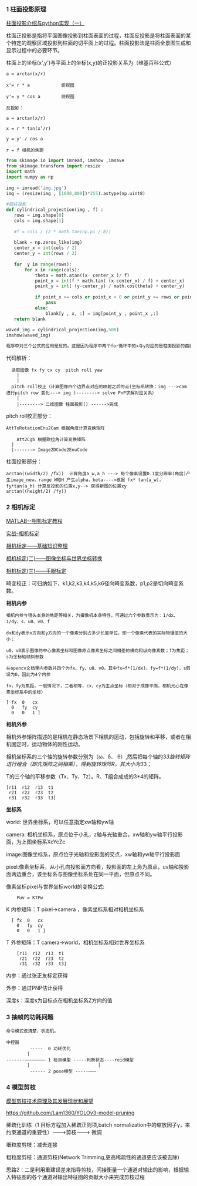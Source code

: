 ### 1 柱面投影原理 

[柱面投影介绍与python实现（一）](https://blog.csdn.net/zwx1995zwx/article/details/81005454)

柱面正投影是指将平面图像投影到柱面表面的过程，柱面反投影是将柱面表面的某个特定的观察区域投影到柱面的切平面上的过程。柱面投影法是柱面全景图生成和显示过程中的必要环节。

柱面上的坐标(x',y')与平面上的坐标(x,y)的正投影关系为（维基百科公式）
	
	a = arctan(x/r)
	
	x'= r * a            俯视图
	 
	y'= y * cos a        侧视图
	
	反投影：
	
	a = arctan(x/r)
	
	x = r * tan(x’/r)
	
	y = y' / cos a
	
	r = f 相机的焦距
	
``` python	
from skimage.io import imread, imshow ,imsave
from skimage.transform import resize
import math
import numpy as np
 
img = imread('img.jpg')
img = (resize(img , [1000,800])*255).astype(np.uint8)
 
#圆柱投影
def cylindrical_projection(img , f) :
   rows = img.shape[0]
   cols = img.shape[1]
   
   #f = cols / (2 * math.tan(np.pi / 8))
 
   blank = np.zeros_like(img)
   center_x = int(cols / 2)
   center_y = int(rows / 2)
   
   for  y in range(rows):
       for x in range(cols):
           theta = math.atan((x- center_x )/ f)
           point_x = int(f * math.tan( (x-center_x) / f) + center_x)
           point_y = int( (y-center_y) / math.cos(theta) + center_y)
           
           if point_x >= cols or point_x < 0 or point_y >= rows or point_y < 0:
               pass
           else:
               blank[y , x, :] = img[point_y , point_x ,:]
   return blank
 
waved_img = cylindrical_projection(img,500)
imshow(waved_img)

程序中对三个公式的应用是反的。这是因为程序中两个for循环中的x与y对应的是柱面投影的曲面，point_x 与point_y对应的是原图中的坐标点。	
```

代码解析：
	
	 
      读取图像 fx fy cx cy  pitch roll yaw
        |
        |
      pitch roll校正（计算图像四个边界点对应的映射之后的点(坐标系转换：img --->cam 进行pitch row 变化---> img )--------> solve PnP求解对应关系）
        |
        |--------> 二维图像 柱面投影() ------>完成
	
pitch roll校正部分：

    AttToRotationEnu2Cam 根据角度计算变换矩阵

        Att2Cgb 根据欧拉角计算变换矩阵           
      |
      |-------> Image2DCode2EnuCode


柱面投影部分：	
	
    arctan((width/2) /fx))  计算角度a_w,a_h ---> 每个像素设置0.1度分辨率(角度)产生image_new，range W和H 产生alpha，beta---->根据 fx* tan(a_w)，fy*tan(a_h) 计算反投影的位置x,y--> 获得新图的位置xy
    arctan((height/2) /fy))	
	
### 2 相机标定 

[MATLAB--相机标定教程](https://blog.csdn.net/heroacool/article/details/51023921)

[实战-相机标定](https://zhuanlan.zhihu.com/p/55132750)

[相机标定——基础知识整理](https://www.guyuehome.com/7689)

[相机标定(二)——图像坐标与世界坐标转换](https://www.guyuehome.com/7832)

[相机标定(三)——手眼标定](https://www.guyuehome.com/7871)

畸变校正：可归纳如下，k1,k2,k3,k4,k5,k6径向畸变系数，p1,p2是切向畸变系数。

**相机内参**

	相机内参与镜头本身的焦距等相关，为摄像机本身特性，可通过六个参数表示为：1/dx、1/dy、s、u0、v0、f
		
	dx和dy表示x方向和y方向的一个像素分别占多少长度单位，即一个像素代表的实际物理值的大小；

	u0，v0表示图像的中心像素坐标和图像原点像素坐标之间相差的横向和纵向像素数；f为焦距；s为坐标轴倾斜参数

	在opencv文档里内参数共四个为fx、fy、u0、v0。其中fx=f*(1/dx)，fy=f*(1/dy)，s假设为0，因此为4个内参
	
	fx，fy为焦距，一般情况下，二者相等，cx、cy为主点坐标（相对于成像平面，相机光心在像素坐标系中的坐标）
	
	[ fx  0   cx
	  0   fy  cy
	  0   0   1 ]
	  
	
**相机外参**
	
相机外参矩阵描述的是相机在静态场景下相机的运动，包括旋转和平移，或者在相机固定时，运动物体的刚性运动。

相机坐标系的三个轴的旋转参数分别为（ω、δ、 θ）,然后把每个轴的3*3旋转矩阵进行组合（即先矩阵之间相乘），得到旋转矩阵R，其大小为3*3；

T的三个轴的平移参数（Tx、Ty、Tz）。R、T组合成成的3*4的矩阵。
	
	[r11  r12  r13  t1
	 r21  r22  r23  t2
	 r31  r32  r33  t3]

	 
**坐标系**

world: 世界坐标系，可以任意指定xw轴和yw​轴

camera: 相机坐标系，原点位于小孔，z轴与光轴重合，xw​轴和yw​轴平行投影面，为上图坐标系XcYcZc

image:图像坐标系，原点位于光轴和投影面的交点，xw轴和yw​轴平行投影面

pixel:像素坐标系，从小孔向投影面方向看，投影面的左上角为原点，uv轴和投影面两边重合，该坐标系与图像坐标系处在同一平面，但原点不同。

像素坐标pixel与世界坐标world的变换公式:

        Puv = KTPw

K 内参矩阵：T pixel->camera ，像素坐标系相对相机坐标系

      [ fx  0   cx
        0   fy  cy
        0   0   1 ]
	
T 外参矩阵：T camera->world，相机坐标系相对世界坐标系
	
        [r11  r12  r13  t1
         r21  r22  r23  t2
         r31  r32  r33  t3]

	
内参：通过张正友标定获得

外参：通过PNP估计获得

深度s：深度s为目标点在相机坐标系Z方向的值


### 3 抽帧的功耗问题 

	命令模式说清楚，状态机。
	
	中控器
	         -----  0 功耗优化
	        |
	-------———————— 1 检测模型 -----判断状态----reid模型
			|                          |
			 ------ 2 pose模型 -----———

### 4 模型剪枝

[模型剪枝技术原理及其发展现状和展望](https://zhuanlan.zhihu.com/p/134642289)

https://github.com/Lam1360/YOLOv3-model-pruning

稀疏化训练（1 目标方程加入稀疏正则项,batch normalization中的缩放因子γ，来约束通道的重要性）--->剪枝---> 微调

细粒度剪枝：减去连接

粗粒度剪枝：通道剪枝(Network Trimming,更高稀疏性的通道更应该被去除)

思路2：二是利用重建误差来指导剪枝，间接衡量一个通道对输出的影响，根据输入特征图的各个通道对输出特征图的贡献大小来完成剪枝过程
